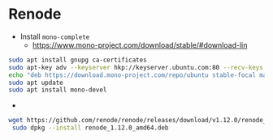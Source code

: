 # Renode

- Install `mono-complete`
  - https://www.mono-project.com/download/stable/#download-lin
```bash
sudo apt install gnupg ca-certificates
sudo apt-key adv --keyserver hkp://keyserver.ubuntu.com:80 --recv-keys 3FA7E0328081BFF6A14DA29AA6A19B38D3D831EF
echo "deb https://download.mono-project.com/repo/ubuntu stable-focal main" | sudo tee /etc/apt/sources.list.d/mono-official-stable.list
sudo apt update
sudo apt install mono-devel
```

-
```bash
wget https://github.com/renode/renode/releases/download/v1.12.0/renode_1.12.0_amd64.deb
 sudo dpkg --install renode_1.12.0_amd64.deb 
```